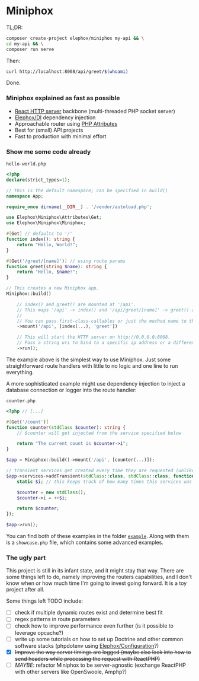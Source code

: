 # Miniphox

TL;DR:

```bash
composer create-project elephox/miniphox my-api && \
cd my-api && \
composer run serve
```

Then:

```bash
curl http://localhost:8008/api/greet/$(whoami)
```

Done.

### Miniphox explained as fast as possible

- [React HTTP server] backbone (multi-threaded PHP socket server)
- [Elephox/DI] dependency injection
- Approachable router using [PHP Attributes]
- Best for (small) API projects
- Fast to production with minimal effort

### Show me some code already

`hello-world.php`
```php
<?php
declare(strict_types=1);

// this is the default namespace; can be specified in build()
namespace App;

require_once dirname(__DIR__) . '/vendor/autoload.php';

use Elephox\Miniphox\Attributes\Get;
use Elephox\Miniphox\Miniphox;

#[Get] // defaults to '/'
function index(): string {
    return "Hello, World!";
}

#[Get('/greet/[name]')] // using route params
function greet(string $name): string {
    return "Hello, $name!";
}

// This creates a new Miniphox app.
Miniphox::build()

    // index() and greet() are mounted at '/api'.
    // This maps '/api' -> index() and '/api/greet/[name]' -> greet() according to their attributes above.
    //
    // You can pass first-class-callables or just the method name to the mount method.
    ->mount('/api', [index(...), 'greet'])

    // This will start the HTTP server on http://0.0.0.0:8008.
    // Pass a string uri to bind to a specific ip address or a different port.
    ->run();
```

The example above is the simplest way to use Miniphox.
Just some straightforward route handlers with little to no logic and one line to run everything.

A more sophisticated example might use dependency injection to inject a database connection or logger into the route handler:

`counter.php`

```php
<?php // [...]

#[Get('/count')]
function counter(stdClass $counter): string {
    // $counter will get injected from the service specified below

    return "The current count is $counter->i";
}

$app = Miniphox::build()->mount('/api', [counter(...)]);

// transient services get created every time they are requested (unlike singletons)
$app->services->addTransient(stdClass::class, stdClass::class, function () {
    static $i; // this keeps track of how many times this services was created

    $counter = new stdClass();
    $counter->i = ++$i;

    return $counter;
});

$app->run();
```

You can find both of these examples in the folder [`example`](example).
Along with them is a `showcase.php` file, which contains some advanced examples.

### The ugly part

This project is still in its infant state, and it might stay that way.
There are some things left to do, namely improving the routers capabilities, and I don't know when or how much time I'm going to invest going forward.
It is a toy project after all.

Some things left TODO include:

- [ ] check if multiple dynamic routes exist and determine best fit
- [ ] regex patterns in route parameters
- [ ] check how to improve performance even further (is it possible to leverage opcache?)
- [ ] write up some tutorials on how to set up Doctrine and other common software stacks (phpdotenv using [Elephox/Configuration]?)
- [x] ~~Improve the way server timings are logged (maybe also look into how to send headers while processing the request with ReactPHP)~~
- [ ] _MAYBE_: refactor Miniphox to be server-agnostic (exchange ReactPHP with other servers like OpenSwoole, Amphp?)

[React HTTP server]: https://reactphp.org/http
[Elephox/DI]: https://packagist.org/packages/elephox/di
[Elephox/Configuration]: https://packagist.org/packages/elephox/configuration
[PHP Attributes]: https://stitcher.io/blog/attributes-in-php-8
